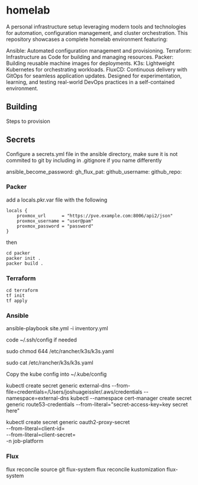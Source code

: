 # homelab
A personal infrastructure setup leveraging modern tools and technologies for automation, configuration management, and cluster orchestration. This repository showcases a complete homelab environment featuring:

Ansible: Automated configuration management and provisioning.
Terraform: Infrastructure as Code for building and managing resources.
Packer: Building reusable machine images for deployments.
K3s: Lightweight Kubernetes for orchestrating workloads.
FluxCD: Continuous delivery with GitOps for seamless application updates.
Designed for experimentation, learning, and testing real-world DevOps practices in a self-contained environment.

## Building
Steps to provision

## Secrets
Configure a secrets.yml file in the ansible directory, make sure it is not commited to git by including in .gitignore if you name differently

ansible_become_password: <SUDO PASSWORD>
gh_flux_pat: <GITHUB PERSONAL ACCESS TOKEN>
github_username: <username>
github_repo: <repository>

### Packer
add a locals.pkr.var file with the following
```
locals {
    proxmox_url      = "https://pve.example.com:8006/api2/json"
    proxmox_username = "user@pam"
    proxmox_password = "password"
}
```

then

```
cd packer
packer init .
packer build .
```

### Terraform
```
cd terraform
tf init
tf apply
```

### Ansible

ansible-playbook site.yml -i inventory.yml

code ~/.ssh/config if needed


sudo chmod 644 /etc/rancher/k3s/k3s.yaml

sudo cat /etc/rancher/k3s/k3s.yaml

Copy the kube config into ~/.kube/config

kubectl create secret generic external-dns --from-file=credentials=/Users/joshuageissler/.aws/credentials --namespace=external-dns
kubectl --namespace cert-manager create secret generic route53-credentials --from-literal="secret-access-key=key secret here"

kubectl create secret generic oauth2-proxy-secret \
    --from-literal=client-id=<your-client-id> \
    --from-literal=client-secret=<your-client-secret> \
    -n job-platform
### Flux
flux reconcile source git flux-system
flux reconcile kustomization flux-system
